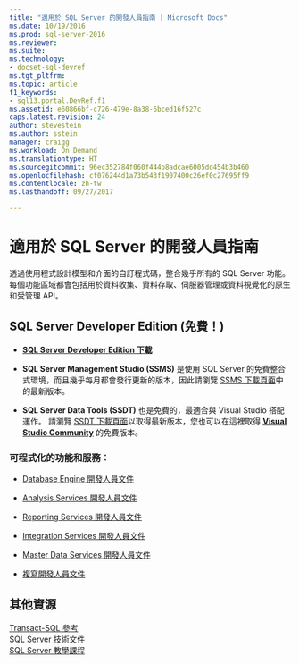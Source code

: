 ```yaml
---
title: "適用於 SQL Server 的開發人員指南 | Microsoft Docs"
ms.date: 10/19/2016
ms.prod: sql-server-2016
ms.reviewer: 
ms.suite: 
ms.technology:
- docset-sql-devref
ms.tgt_pltfrm: 
ms.topic: article
f1_keywords:
- sql13.portal.DevRef.f1
ms.assetid: e60866bf-c726-479e-8a38-6bced16f527c
caps.latest.revision: 24
author: stevestein
ms.author: sstein
manager: craigg
ms.workload: On Demand
ms.translationtype: HT
ms.sourcegitcommit: 96ec352784f060f444b8adcae6005dd454b3b460
ms.openlocfilehash: cf076244d1a73b543f1907400c26ef0c27695ff9
ms.contentlocale: zh-tw
ms.lasthandoff: 09/27/2017

---
```

# <a name="developer-guides-for-sql-server"></a>適用於 SQL Server 的開發人員指南
  透過使用程式設計模型和介面的自訂程式碼，整合幾乎所有的 SQL Server 功能。 每個功能區域都會包括用於資料收集、資料存取、伺服器管理或資料視覺化的原生和受管理 API。  
  
## <a name="sql-server-developer-edition-free"></a>SQL Server Developer Edition (免費！)

- [**SQL Server Developer Edition 下載**](https://my.visualstudio.com/Downloads?q=SQL%20Server%20Developer)

- **SQL Server Management Studio (SSMS)** 是使用 SQL Server 的免費整合式環境，而且幾乎每月都會發行更新的版本，因此請瀏覽 [SSMS 下載頁面](../ssms/download-sql-server-management-studio-ssms.md)中的最新版本。

- **SQL Server Data Tools (SSDT)** 也是免費的，最適合與 Visual Studio 搭配運作。 請瀏覽 [SSDT 下載頁面](../ssdt/download-sql-server-data-tools-ssdt.md)以取得最新版本，您也可以在這裡取得 **[Visual Studio Community](https://www.visualstudio.com/products/visual-studio-community-vs.aspx)** 的免費版本。

  
### <a name="programmable-features-and-services"></a>可程式化的功能和服務︰ 
 - [Database Engine 開發人員文件](../relational-databases/database-engine-developer-documentation.md)  
  
 - [Analysis Services 開發人員文件](../analysis-services/analysis-services-developer-documentation.md)  
  
 - [Reporting Services 開發人員文件](../reporting-services/reporting-services-developer-documentation.md)  
  
 - [Integration Services 開發人員文件](../integration-services/integration-services-developer-documentation.md)  
  
 - [Master Data Services 開發人員文件](../master-data-services/develop/master-data-services-developer-documentation.md)  
  
 - [複寫開發人員文件](../relational-databases/replication/concepts/replication-developer-documentation.md)  
  
## <a name="more-resources"></a>其他資源 

 [Transact-SQL 參考](../t-sql/language-reference.md)   
 [SQL Server 技術文件](../sql-server/sql-server-technical-documentation.md)   
 [SQL Server 教學課程](../sql-server/tutorials-for-sql-server-2016.md)  
  

